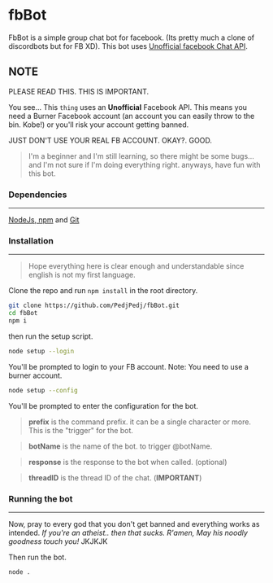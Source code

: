 # fbBot

FbBot is a simple group chat bot for facebook. (Its pretty much a clone of discordbots but for FB XD).
This bot uses [Unofficial facebook Chat API](https://github.com/Schmavery/facebook-chat-api).

## NOTE 
PLEASE READ THIS. THIS IS IMPORTANT.

You see... This `thing` uses an **Unofficial** Facebook API. This means you need a Burner Facebook account (an account you can easily throw to the bin. Kobe!) or you'll risk your account getting banned.

JUST DON'T USE YOUR REAL FB ACCOUNT. OKAY?. GOOD.

> I'm a beginner and I'm still learning, so there might be some bugs... and I'm not sure if I'm doing everything right. anyways, have fun with this bot.


### Dependencies 
***

[NodeJs, npm](https://nodejs.org/en/download/) and [Git](https://git-scm.com/downloads)


### Installation 
***

> Hope everything here is clear enough and understandable since english is not my first language.

Clone the repo and run `npm install` in the root directory.

```bash
git clone https://github.com/PedjPedj/fbBot.git
cd fbBot
npm i
```
then run the setup script.

```bash
node setup --login
```
You'll be prompted to login to your FB account. Note: You need to use a burner account.

```bash
node setup --config
```
You'll be prompted to enter the configuration for the bot.

> **prefix** is the command prefix. it can be a single character or more. This is the "trigger" for the bot.

> **botName** is the name of the bot. to trigger @botName.

> **response** is the response to the bot when called. (optional)

> **threadID** is the thread ID of the chat. (**IMPORTANT**)


### Running the bot 
***

Now, pray to every god that you don't get banned and everything works as intended.
*If you're an atheist.. then that sucks. R'amen, May his noodly goodness touch you!* JKJKJK

Then run the bot.

```bash
node .
```